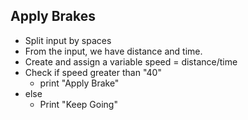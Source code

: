 ## Apply Brakes

- Split input by spaces
- From the input, we have distance and time.
- Create and assign a variable speed = distance/time
- Check if speed greater than "40"
  - print "Apply Brake"
- else
  - Print "Keep Going"
